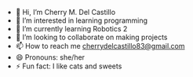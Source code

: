 - 👋 Hi, I’m Cherry M. Del Castillo 
- 👀 I’m interested in learning programming 
- 🌱 I’m currently learning Robotics 2 
- 💞️ I’m looking to collaborate on making projects 
- 📫 How to reach me cherrydelcastillo83@gmail.com
- 😄 Pronouns: she/her
- ⚡ Fun fact: I like cats and sweets 

<!---
Shewwy02/Shewwy02 is a ✨ special ✨ repository because its `README.md` (this file) appears on your GitHub profile.
You can click the Preview link to take a look at your changes.
--->
